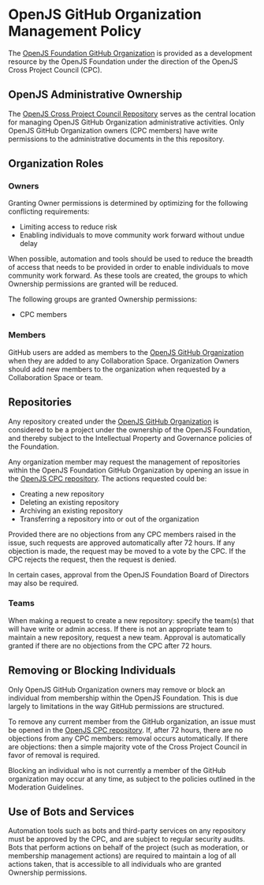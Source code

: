 # OpenJS GitHub Organization Management Policy

The [OpenJS Foundation GitHub Organization](https://github.com/openjs-foundation) is provided as a development resource by the OpenJS Foundation under the direction of the OpenJS Cross Project Council (CPC).

## OpenJS Administrative Ownership

The [OpenJS Cross Project Council Repository][] serves as the central location for managing OpenJS GitHub Organization administrative activities. Only OpenJS GitHub Organization owners (CPC members) have write permissions to the administrative documents in the this repository.

## Organization Roles

### Owners

Granting Owner permissions is determined by optimizing for the following conflicting requirements:

* Limiting access to reduce risk
* Enabling individuals to move community work forward without undue delay

When possible, automation and tools should be used to reduce the breadth of access that needs to be provided in order to enable individuals to move community work forward. As these tools are created, the groups to which Ownership permissions are granted will be reduced.

The following groups are granted Ownership permissions:

* CPC members

### Members

GitHub users are added as members to the [OpenJS GitHub Organization][] when they are added to any Collaboration Space. Organization Owners should add new members to the organization when requested by a Collaboration Space or team.

## Repositories

Any repository created under the [OpenJS GitHub Organization][] is considered to be a project under the ownership of the OpenJS Foundation, and thereby subject to the Intellectual Property and Governance policies of the Foundation.

Any organization member may request the management of repositories within the OpenJS Foundation GitHub Organization by opening an issue in the [OpenJS CPC repository][]. The actions requested could be:

- Creating a new repository
- Deleting an existing repository
- Archiving an existing repository
- Transferring a repository into or out of the organization

Provided there are no objections from any CPC members raised in the issue, such requests are approved automatically after 72 hours. If any objection is made, the request may be moved to a vote by the CPC. If the CPC rejects the request, then the request is denied.

In certain cases, approval from the OpenJS Foundation Board of Directors may also be required.

### Teams

When making a request to create a new repository: specify the team(s) that will have write or admin access. If there is not an appropriate team to maintain a new repository, request a new team. Approval is automatically granted if there are no objections from the CPC after 72 hours.

## Removing or Blocking Individuals

Only OpenJS GitHub Organization owners may remove or block an individual from membership within the OpenJS Foundation. This is due largely to limitations in the way GitHub permissions are structured.

To remove any current member from the GitHub organization, an issue must be opened in the [OpenJS CPC repository][]. If, after 72 hours, there are no objections from any CPC members: removal occurs automatically. If there are objections: then a simple majority vote of the Cross Project Council in favor of removal is required.

Blocking an individual who is not currently a member of the GitHub organization may occur at any time, as subject to the policies outlined in the Moderation Guidelines.

## Use of Bots and Services

Automation tools such as bots and third-party services on any repository must be approved by the CPC, and are subject to regular security audits. Bots that perform actions on behalf of the project (such as moderation, or membership management actions) are required to maintain a log of all actions taken, that is accessible to all individuals who are granted Ownership permissions.

[OpenJS GitHub Organization]: https://github.com/openjs-foundation
[OpenJS Cross Project Council Repository]: https://github.com/openjs-foundation/cross-project-council
[OpenJS CPC Repository]: https://github.com/openjs-foundation/cross-project-council
